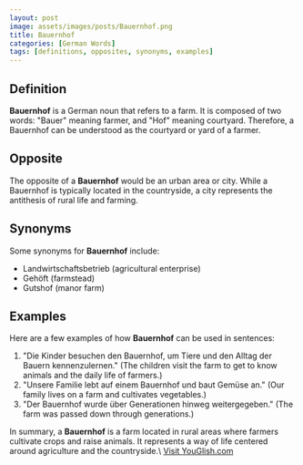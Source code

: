 ```yaml
---
layout: post
image: assets/images/posts/Bauernhof.png
title: Bauernhof
categories: [German Words]
tags: [definitions, opposites, synonyms, examples]
---
```


## Definition
**Bauernhof** is a German noun that refers to a farm. It is composed of two words: "Bauer" meaning farmer, and "Hof" meaning courtyard. Therefore, a Bauernhof can be understood as the courtyard or yard of a farmer. 

## Opposite
The opposite of a **Bauernhof** would be an urban area or city. While a Bauernhof is typically located in the countryside, a city represents the antithesis of rural life and farming.

## Synonyms
Some synonyms for **Bauernhof** include:

- Landwirtschaftsbetrieb (agricultural enterprise)
- Gehöft (farmstead)
- Gutshof (manor farm)

## Examples
Here are a few examples of how **Bauernhof** can be used in sentences:

1. "Die Kinder besuchen den Bauernhof, um Tiere und den Alltag der Bauern kennenzulernen." (The children visit the farm to get to know animals and the daily life of farmers.)
2. "Unsere Familie lebt auf einem Bauernhof und baut Gemüse an." (Our family lives on a farm and cultivates vegetables.)
3. "Der Bauernhof wurde über Generationen hinweg weitergegeben." (The farm was passed down through generations.)

In summary, a **Bauernhof** is a farm located in rural areas where farmers cultivate crops and raise animals. It represents a way of life centered around agriculture and the countryside.\ <a id="yg-widget-0" class="youglish-widget" data-query="Bauernhof" data-lang="german" data-components="8412" data-auto-start="0" data-bkg-color="theme_light" data-title="How%20to%20pronounce%20Bauernhof%20in%20German"  rel="nofollow" href="https://youglish.com">Visit YouGlish.com</a><script async src="https://youglish.com/public/emb/widget.js" charset="utf-8"></script>
